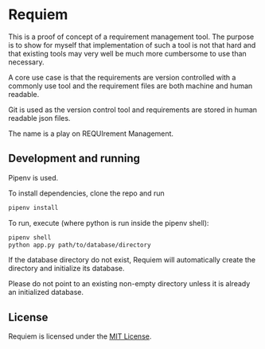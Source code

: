 # Requiem

This is a proof of concept of a requirement management tool. The purpose is to 
show for myself that implementation of such a tool is not that hard and that 
existing tools may very well be much more cumbersome to use than necessary.

A core use case is that the requirements are version controlled with a commonly
use tool and the requirement files are both machine and human readable. 

Git is used as the version control tool and requirements are stored in human
readable json files.

The name is a play on REQUIrement Management.

## Development and running
Pipenv is used. 

To install dependencies, clone the repo and run
```bash
pipenv install
```

To run, execute (where python is run inside the pipenv shell):
```bash
pipenv shell
python app.py path/to/database/directory
```

If the database directory do not exist, Requiem will automatically create the 
directory and initialize its database. 

Please do not point to an existing non-empty directory unless it is already 
an initialized database.


## License
Requiem is licensed under the [MIT License](LICENSE).

